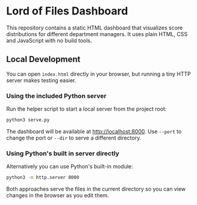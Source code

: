 # Lord of Files Dashboard

This repository contains a static HTML dashboard that visualizes score distributions for different department managers. It uses plain HTML, CSS and JavaScript with no build tools.

## Local Development

You can open `index.html` directly in your browser, but running a tiny HTTP server makes testing easier.

### Using the included Python server

Run the helper script to start a local server from the project root:

```bash
python3 serve.py
```

The dashboard will be available at [http://localhost:8000](http://localhost:8000). Use `--port` to change the port or `--dir` to serve a different directory.

### Using Python's built in server directly

Alternatively you can use Python's built-in module:

```bash
python3 -m http.server 8000
```

Both approaches serve the files in the current directory so you can view changes in the browser as you edit them.
